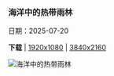 ### 海洋中的热带雨林

日期：2025-07-20

**下载**  |  [1920x1080](https://cn.bing.com/th?id=OHR.AcroporaReef_ZH-CN2622120276_1920x1080.jpg)  |  [3840x2160](https://cn.bing.com/th?id=OHR.AcroporaReef_ZH-CN2622120276_UHD.jpg)

![海洋中的热带雨林](https://cn.bing.com/th?id=OHR.AcroporaReef_ZH-CN2622120276_1920x1080.jpg "浅海中的鹿角珊瑚 (© blue-sea.cz/Shutterstock)")

